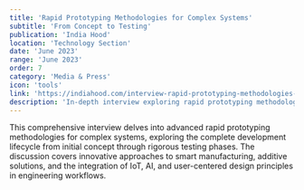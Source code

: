 ```yaml
---
title: 'Rapid Prototyping Methodologies for Complex Systems'
subtitle: 'From Concept to Testing'
publication: 'India Hood'
location: 'Technology Section'
date: 'June 2023'
range: 'June 2023'
order: 7
category: 'Media & Press'
icon: 'tools'
link: 'https://indiahood.com/interview-rapid-prototyping-methodologies-for-complex-systems-from-concept-to-testing/'
description: 'In-depth interview exploring rapid prototyping methodologies for complex systems, covering the journey from initial concept through comprehensive testing phases.'
---
```


This comprehensive interview delves into advanced rapid prototyping methodologies for complex systems, exploring the complete development lifecycle from initial concept through rigorous testing phases. The discussion covers innovative approaches to smart manufacturing, additive solutions, and the integration of IoT, AI, and user-centered design principles in engineering workflows. 